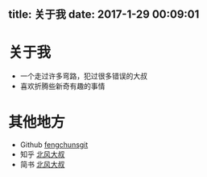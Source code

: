 title: 关于我
date: 2017-1-29 00:09:01
---
# 关于我
- 一个走过许多弯路，犯过很多错误的大叔
- 喜欢折腾些新奇有趣的事情

# 其他地方
- Github [fengchunsgit](https://github.com/fengchunsgit)
- 知乎 [北风大叔](https://www.zhihu.com/people/yi-mei-da-shu-13/activities)
- 简书 [北风大叔](https://www.jianshu.com/u/4d85778eb08d)